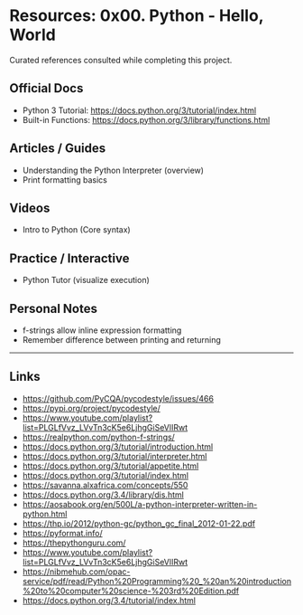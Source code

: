 # Resources: 0x00. Python - Hello, World

Curated references consulted while completing this project.

## Official Docs

- Python 3 Tutorial: https://docs.python.org/3/tutorial/index.html
- Built-in Functions: https://docs.python.org/3/library/functions.html

## Articles / Guides

- Understanding the Python Interpreter (overview)
- Print formatting basics

## Videos

- Intro to Python (Core syntax)

## Practice / Interactive

- Python Tutor (visualize execution)

## Personal Notes

- f-strings allow inline expression formatting
- Remember difference between printing and returning

---

## Links

- https://github.com/PyCQA/pycodestyle/issues/466
- https://pypi.org/project/pycodestyle/
- https://www.youtube.com/playlist?list=PLGLfVvz_LVvTn3cK5e6LjhgGiSeVlIRwt
- https://realpython.com/python-f-strings/
- https://docs.python.org/3/tutorial/introduction.html
- https://docs.python.org/3/tutorial/interpreter.html
- https://docs.python.org/3/tutorial/appetite.html
- https://docs.python.org/3/tutorial/index.html
- https://savanna.alxafrica.com/concepts/550
- https://docs.python.org/3.4/library/dis.html
- https://aosabook.org/en/500L/a-python-interpreter-written-in-python.html
- https://thp.io/2012/python-gc/python_gc_final_2012-01-22.pdf
- https://pyformat.info/
- https://thepythonguru.com/
- https://www.youtube.com/playlist?list=PLGLfVvz_LVvTn3cK5e6LjhgGiSeVlIRwt
- https://nibmehub.com/opac-service/pdf/read/Python%20Programming%20_%20an%20introduction%20to%20computer%20science-%203rd%20Edition.pdf
- https://docs.python.org/3.4/tutorial/index.html
